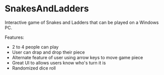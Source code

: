 # SnakesAndLadders

Interactive game of Snakes and Ladders that can be played on a Windows PC. 

Features:
- 2 to 4 people can play
- User can drap and drop their piece
- Alternate feature of user using arrow keys to move game piece
- Great UI to allows users know who's turn it is
- Randomized dice roll

